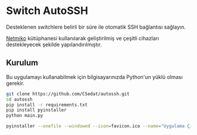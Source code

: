# Switch AutoSSH

Desteklenen switchlere belirli bir süre ile otomatik SSH bağlantısı sağlayın.

[Netmiko](https://github.com/ktbyers/netmiko "Netmiko GitHub Sayfası") kütüphanesi kullanılarak geliştirilmiş ve çeşitli cihazları destekleyecek şekilde yapılandırılmıştır.

## Kurulum

Bu uygulamayı kullanabilmek için bilgisayarınızda Python'un yüklü olması gerekir.

```bash
git clone https://github.com/CSedat/autossh.git
cd autossh
pip install -r requirements.txt
pip install pyinstaller
python main.py

pyinstaller --onefile --windowed --icon=favicon.ico --name="Uygulama Çıktı Adı" main.py
